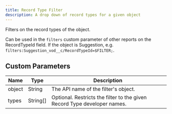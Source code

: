 ```yaml
---
title: Record Type Filter
description: A drop down of record types for a given object
---
```


Filters on the record types of the object.

Can be used in the `filters` custom parameter of other reports on the RecordTypeId field. If the object is Suggestion, e.g. `filters:Suggestion_vod__c/RecordTypeId=$FILTER;`.

## Custom Parameters

| Name    | Type    | Description |
|---------|---------|-------------|
| object  | String  | The API name of the filter's object. |
| types   | String[]| Optional. Restricts the filter to the given Record Type developer names. |
